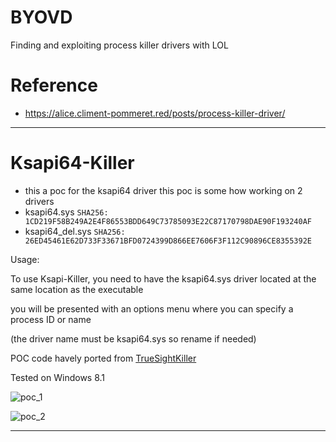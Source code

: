 # BYOVD
Finding and exploiting process killer drivers with LOL

# Reference 
- https://alice.climent-pommeret.red/posts/process-killer-driver/

---
# Ksapi64-Killer
- this a poc for the ksapi64 driver this poc is some how working on 2 drivers
- ksapi64.sys `SHA256: 1CD219F58B249A2E4F86553BDD649C73785093E22C87170798DAE90F193240AF`
- ksapi64_del.sys `SHA256: 26ED45461E62D733F33671BFD0724399D866EE7606F3F112C90896CE8355392E`

Usage:

To use Ksapi-Killer, you need to have the ksapi64.sys driver located at the same location as the executable

you will be presented with an options menu where you can specify a process ID or name

(the driver name must be ksapi64.sys so rename if needed)

POC code havely ported from [TrueSightKiller](https://github.com/MaorSabag/TrueSightKiller)

Tested on Windows 8.1

![poc_1](https://github.com/BlackSnufkin/BYOVD/assets/61916899/eeb62017-9451-4546-8903-042d8c0187f7)

![poc_2](https://github.com/BlackSnufkin/BYOVD/assets/61916899/3bed3148-c1c8-4717-8dc7-9eda926bc1ce)

--- 
